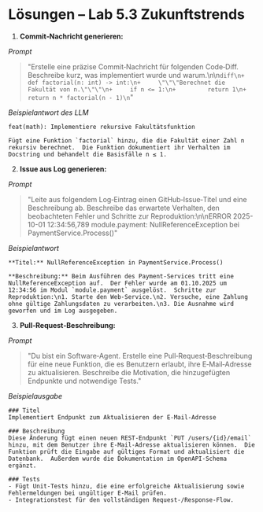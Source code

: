 # Lösungen – Lab 5.3 Zukunftstrends

1. **Commit‑Nachricht generieren:**

*Prompt*

> "Erstelle eine präzise Commit‑Nachricht für folgenden Code‑Diff. Beschreibe kurz, was implementiert wurde und warum.\n\n```diff\n+ def factorial(n: int) -> int:\n+     \"\"\"Berechnet die Fakultät von n.\"\"\"\n+     if n <= 1:\n+         return 1\n+     return n * factorial(n - 1)\n```"

*Beispielantwort des LLM*

```
feat(math): Implementiere rekursive Fakultätsfunktion

Fügt eine Funktion `factorial` hinzu, die die Fakultät einer Zahl n rekursiv berechnet.  Die Funktion dokumentiert ihr Verhalten im Docstring und behandelt die Basisfälle n ≤ 1.
```

2. **Issue aus Log generieren:**

*Prompt*

> "Leite aus folgendem Log‑Eintrag einen GitHub‑Issue‑Titel und eine Beschreibung ab.  Beschreibe das erwartete Verhalten, den beobachteten Fehler und Schritte zur Reproduktion:\n\nERROR 2025-10-01 12:34:56,789 module.payment: NullReferenceException bei PaymentService.Process()"

*Beispielantwort*

```
**Titel:** NullReferenceException in PaymentService.Process()

**Beschreibung:** Beim Ausführen des Payment‑Services tritt eine NullReferenceException auf.  Der Fehler wurde am 01.10.2025 um 12:34:56 im Modul `module.payment` ausgelöst.  Schritte zur Reproduktion:\n1. Starte den Web‑Service.\n2. Versuche, eine Zahlung ohne gültige Zahlungsdaten zu verarbeiten.\n3. Die Ausnahme wird geworfen und im Log ausgegeben.
```

3. **Pull‑Request‑Beschreibung:**

*Prompt*

> "Du bist ein Software‑Agent.  Erstelle eine Pull‑Request‑Beschreibung für eine neue Funktion, die es Benutzern erlaubt, ihre E‑Mail‑Adresse zu aktualisieren.  Beschreibe die Motivation, die hinzugefügten Endpunkte und notwendige Tests."

*Beispielausgabe*

```
### Titel
Implementiert Endpunkt zum Aktualisieren der E‑Mail‑Adresse

### Beschreibung
Diese Änderung fügt einen neuen REST‑Endpunkt `PUT /users/{id}/email` hinzu, mit dem Benutzer ihre E‑Mail‑Adresse aktualisieren können.  Die Funktion prüft die Eingabe auf gültiges Format und aktualisiert die Datenbank.  Außerdem wurde die Dokumentation im OpenAPI‑Schema ergänzt.

### Tests
- Fügt Unit‑Tests hinzu, die eine erfolgreiche Aktualisierung sowie Fehlermeldungen bei ungültiger E‑Mail prüfen.
- Integrationstest für den vollständigen Request‑/Response‑Flow.
```
